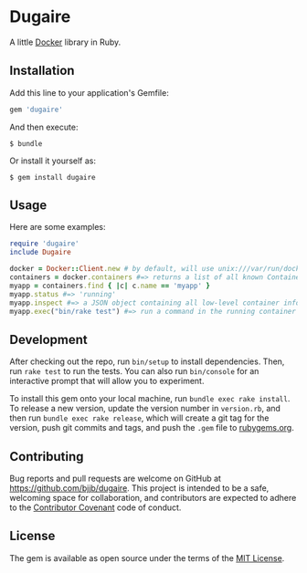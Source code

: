 # Dugaire

A little [Docker][] library in Ruby.

## Installation

Add this line to your application's Gemfile:

```ruby
gem 'dugaire'
```

And then execute:

    $ bundle

Or install it yourself as:

    $ gem install dugaire

## Usage

Here are some examples:

```ruby
require 'dugaire'
include Dugaire

docker = Docker::Client.new # by default, will use unix:///var/run/docker.sock
containers = docker.containers #=> returns a list of all known Containers
myapp = containers.find { |c| c.name == 'myapp' }
myapp.status #=> 'running'
myapp.inspect #=> a JSON object containing all low-level container info
myapp.exec("bin/rake test") #=> run a command in the running container

```

## Development

After checking out the repo, run `bin/setup` to install dependencies. Then,
run `rake test` to run the tests. You can also run `bin/console` for an
interactive prompt that will allow you to experiment.

To install this gem onto your local machine, run `bundle exec rake install`.
To release a new version, update the version number in `version.rb`, and then
run `bundle exec rake release`, which will create a git tag for the version,
push git commits and tags, and push the `.gem` file to
[rubygems.org](https://rubygems.org).

## Contributing

Bug reports and pull requests are welcome on GitHub at
https://github.com/bjjb/dugaire. This project is intended to be a safe,
welcoming space for collaboration, and contributors are expected to adhere to
the [Contributor Covenant](http://contributor-covenant.org) code of conduct.


## License

The gem is available as open source under the terms of the [MIT
License](http://opensource.org/licenses/MIT).

[Docker]: https://www.docker.com
